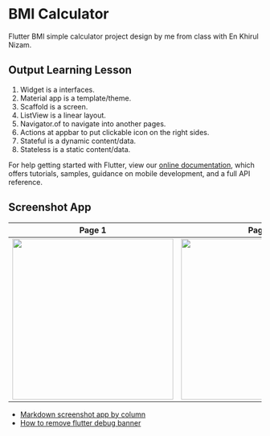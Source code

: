 # BMI Calculator

Flutter BMI simple calculator project design by me from class with En Khirul Nizam.  

## Output Learning Lesson

1) Widget is a interfaces.
2) Material app is a template/theme.
3) Scaffold is a screen.
4) ListView is a linear layout.
5) Navigator.of to navigate into another pages.
6) Actions at appbar to put clickable icon on the right sides.
7) Stateful is a dynamic content/data.
8) Stateless is a static content/data.

For help getting started with Flutter, view our
[online documentation](https://flutter.dev/docs), which offers tutorials,
samples, guidance on mobile development, and a full API reference.

## Screenshot App

| Page 1      | Page 2      |
|------------|-------------|
| <img src="../master/assets/screenshot-bmi-app.png" width="320px"> | <img src="../master/assets/screenshot-bmi-app1.png" width="320px"> |

- [Markdown screenshot app by column](https://stackoverflow.com/a/54976295/11442021)
- [How to remove flutter debug banner](https://stackoverflow.com/a/65166424/11442021)
